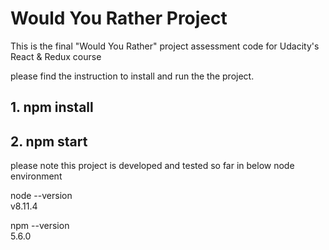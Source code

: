 # Would You Rather Project

This is the final "Would You Rather" project assessment code for Udacity's React & Redux course

please find the instruction to install and run the the project.

## 1. npm install

## 2. npm start

please note this project is developed and tested so far in below node environment

node --version  
v8.11.4

npm --version  
5.6.0
